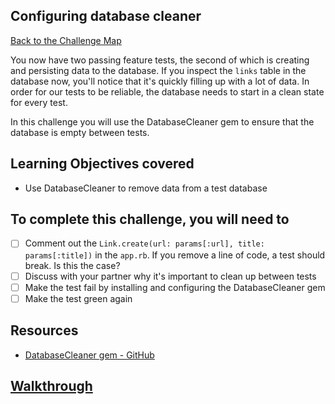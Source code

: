 ## Configuring database cleaner

[Back to the Challenge Map](00_challenge_map.md)

You now have two passing feature tests, the second of which is creating and persisting data to the database. If you inspect the `links` table in the database now, you'll notice that it's quickly filling up with a lot of data. In order for our tests to be reliable, the database needs to start in a clean state for every test.

In this challenge you will use the DatabaseCleaner gem to ensure that the database is empty between tests.

## Learning Objectives covered

* Use DatabaseCleaner to remove data from a test database

## To complete this challenge, you will need to

- [ ] Comment out the `Link.create(url: params[:url], title: params[:title])` in the `app.rb`. If you remove a line of code, a test should break. Is this the case?
- [ ] Discuss with your partner why it's important to clean up between tests
- [ ] Make the test fail by installing and configuring the DatabaseCleaner gem
- [ ] Make the test green again 

## Resources

* [DatabaseCleaner gem - GitHub](https://github.com/DatabaseCleaner/database_cleaner)

## [Walkthrough](../walkthroughs/12.md)
